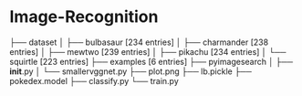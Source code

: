 # Image-Recognition
├── dataset
│   ├── bulbasaur [234 entries]
│   ├── charmander [238 entries]
│   ├── mewtwo [239 entries]
│   ├── pikachu [234 entries]
│   └── squirtle [223 entries]
├── examples [6 entries]
├── pyimagesearch
│   ├── __init__.py
│   └── smallervggnet.py
├── plot.png
├── lb.pickle
├── pokedex.model
├── classify.py
└── train.py
